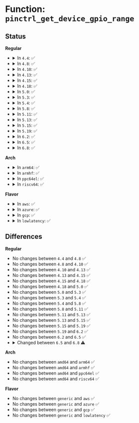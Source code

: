 # Function: <code>pinctrl_get_device_gpio_range</code>

## Status
<b>Regular</b>
<ul>
<li>
<details>
<summary>In <code>4.4</code>: ✅</summary>

```c
int pinctrl_get_device_gpio_range(unsigned int gpio, struct pinctrl_dev **outdev, struct pinctrl_gpio_range **outrange);
```

**Collision:** Unique Static

**Inline:** No

**Transformation:** False

**Instances:**

```
In drivers/pinctrl/core.c (ffffffff8141cfa0)
Location: drivers/pinctrl/core.c:392
Inline: False
Direct callers:
  - drivers/pinctrl/core.c:pinctrl_request_gpio
  - drivers/pinctrl/core.c:pinctrl_free_gpio
  - drivers/pinctrl/core.c:pinctrl_gpio_direction
```
**Symbols:**

```
ffffffff8141cfa0-ffffffff8141d076: pinctrl_get_device_gpio_range (STB_LOCAL)
```
</details>
</li>
<li>
<details>
<summary>In <code>4.8</code>: ✅</summary>

```c
int pinctrl_get_device_gpio_range(unsigned int gpio, struct pinctrl_dev **outdev, struct pinctrl_gpio_range **outrange);
```

**Collision:** Unique Static

**Inline:** No

**Transformation:** False

**Instances:**

```
In drivers/pinctrl/core.c (ffffffff81465640)
Location: drivers/pinctrl/core.c:394
Inline: False
Direct callers:
  - drivers/pinctrl/core.c:pinctrl_gpio_direction
  - drivers/pinctrl/core.c:pinctrl_free_gpio
  - drivers/pinctrl/core.c:pinctrl_request_gpio
```
**Symbols:**

```
ffffffff81465640-ffffffff81465716: pinctrl_get_device_gpio_range (STB_LOCAL)
```
</details>
</li>
<li>
<details>
<summary>In <code>4.10</code>: ✅</summary>

```c
int pinctrl_get_device_gpio_range(unsigned int gpio, struct pinctrl_dev **outdev, struct pinctrl_gpio_range **outrange);
```

**Collision:** Unique Static

**Inline:** No

**Transformation:** False

**Instances:**

```
In drivers/pinctrl/core.c (ffffffff81484940)
Location: drivers/pinctrl/core.c:394
Inline: False
Direct callers:
  - drivers/pinctrl/core.c:pinctrl_gpio_direction
  - drivers/pinctrl/core.c:pinctrl_free_gpio
  - drivers/pinctrl/core.c:pinctrl_request_gpio
```
**Symbols:**

```
ffffffff81484940-ffffffff81484a16: pinctrl_get_device_gpio_range (STB_LOCAL)
```
</details>
</li>
<li>
<details>
<summary>In <code>4.13</code>: ✅</summary>

```c
int pinctrl_get_device_gpio_range(unsigned int gpio, struct pinctrl_dev **outdev, struct pinctrl_gpio_range **outrange);
```

**Collision:** Unique Static

**Inline:** No

**Transformation:** False

**Instances:**

```
In drivers/pinctrl/core.c (ffffffff8148e070)
Location: drivers/pinctrl/core.c:392
Inline: False
Direct callers:
  - drivers/pinctrl/core.c:pinctrl_gpio_set_config
  - drivers/pinctrl/core.c:pinctrl_gpio_direction
  - drivers/pinctrl/core.c:pinctrl_free_gpio
  - drivers/pinctrl/core.c:pinctrl_request_gpio
```
**Symbols:**

```
ffffffff8148e070-ffffffff8148e146: pinctrl_get_device_gpio_range (STB_LOCAL)
```
</details>
</li>
<li>
<details>
<summary>In <code>4.15</code>: ✅</summary>

```c
int pinctrl_get_device_gpio_range(unsigned int gpio, struct pinctrl_dev **outdev, struct pinctrl_gpio_range **outrange);
```

**Collision:** Unique Static

**Inline:** No

**Transformation:** False

**Instances:**

```
In drivers/pinctrl/core.c (ffffffff814ca1d0)
Location: drivers/pinctrl/core.c:392
Inline: False
Direct callers:
  - drivers/pinctrl/core.c:pinctrl_gpio_set_config
  - drivers/pinctrl/core.c:pinctrl_gpio_direction
  - drivers/pinctrl/core.c:pinctrl_gpio_free
  - drivers/pinctrl/core.c:pinctrl_gpio_request
```
**Symbols:**

```
ffffffff814ca1d0-ffffffff814ca2a6: pinctrl_get_device_gpio_range (STB_LOCAL)
```
</details>
</li>
<li>
<details>
<summary>In <code>4.18</code>: ✅</summary>

```c
int pinctrl_get_device_gpio_range(unsigned int gpio, struct pinctrl_dev **outdev, struct pinctrl_gpio_range **outrange);
```

**Collision:** Unique Static

**Inline:** No

**Transformation:** False

**Instances:**

```
In drivers/pinctrl/core.c (ffffffff814fb150)
Location: drivers/pinctrl/core.c:392
Inline: False
Direct callers:
  - drivers/pinctrl/core.c:pinctrl_gpio_set_config
  - drivers/pinctrl/core.c:pinctrl_gpio_direction
  - drivers/pinctrl/core.c:pinctrl_gpio_free
  - drivers/pinctrl/core.c:pinctrl_gpio_request
```
**Symbols:**

```
ffffffff814fb150-ffffffff814fb229: pinctrl_get_device_gpio_range (STB_LOCAL)
```
</details>
</li>
<li>
<details>
<summary>In <code>5.0</code>: ✅</summary>

```c
int pinctrl_get_device_gpio_range(unsigned int gpio, struct pinctrl_dev **outdev, struct pinctrl_gpio_range **outrange);
```

**Collision:** Unique Static

**Inline:** No

**Transformation:** False

**Instances:**

```
In drivers/pinctrl/core.c (ffffffff8150fbb0)
Location: drivers/pinctrl/core.c:391
Inline: False
Direct callers:
  - drivers/pinctrl/core.c:pinctrl_gpio_set_config
  - drivers/pinctrl/core.c:pinctrl_gpio_direction
  - drivers/pinctrl/core.c:pinctrl_gpio_free
  - drivers/pinctrl/core.c:pinctrl_gpio_request
```
**Symbols:**

```
ffffffff8150fbb0-ffffffff8150fc89: pinctrl_get_device_gpio_range (STB_LOCAL)
```
</details>
</li>
<li>
<details>
<summary>In <code>5.3</code>: ✅</summary>

```c
int pinctrl_get_device_gpio_range(unsigned int gpio, struct pinctrl_dev **outdev, struct pinctrl_gpio_range **outrange);
```

**Collision:** Unique Static

**Inline:** No

**Transformation:** False

**Instances:**

```
In drivers/pinctrl/core.c (ffffffff8153e270)
Location: drivers/pinctrl/core.c:367
Inline: False
Direct callers:
  - drivers/pinctrl/core.c:pinctrl_gpio_set_config
  - drivers/pinctrl/core.c:pinctrl_gpio_direction
  - drivers/pinctrl/core.c:pinctrl_gpio_free
  - drivers/pinctrl/core.c:pinctrl_gpio_request
```
**Symbols:**

```
ffffffff8153e270-ffffffff8153e349: pinctrl_get_device_gpio_range (STB_LOCAL)
```
</details>
</li>
<li>
<details>
<summary>In <code>5.4</code>: ✅</summary>

```c
int pinctrl_get_device_gpio_range(unsigned int gpio, struct pinctrl_dev **outdev, struct pinctrl_gpio_range **outrange);
```

**Collision:** Unique Static

**Inline:** No

**Transformation:** False

**Instances:**

```
In drivers/pinctrl/core.c (ffffffff8155f070)
Location: drivers/pinctrl/core.c:367
Inline: False
Direct callers:
  - drivers/pinctrl/core.c:pinctrl_gpio_set_config
  - drivers/pinctrl/core.c:pinctrl_gpio_direction
  - drivers/pinctrl/core.c:pinctrl_gpio_free
  - drivers/pinctrl/core.c:pinctrl_gpio_request
  - drivers/pinctrl/core.c:pinctrl_gpio_can_use_line
```
**Symbols:**

```
ffffffff8155f070-ffffffff8155f149: pinctrl_get_device_gpio_range (STB_LOCAL)
```
</details>
</li>
<li>
<details>
<summary>In <code>5.8</code>: ✅</summary>

```c
int pinctrl_get_device_gpio_range(unsigned int gpio, struct pinctrl_dev **outdev, struct pinctrl_gpio_range **outrange);
```

**Collision:** Unique Static

**Inline:** No

**Transformation:** False

**Instances:**

```
In drivers/pinctrl/core.c (ffffffff81601370)
Location: drivers/pinctrl/core.c:368
Inline: False
Direct callers:
  - drivers/pinctrl/core.c:pinctrl_gpio_set_config
  - drivers/pinctrl/core.c:pinctrl_gpio_direction
  - drivers/pinctrl/core.c:pinctrl_gpio_free
  - drivers/pinctrl/core.c:pinctrl_gpio_request
  - drivers/pinctrl/core.c:pinctrl_gpio_can_use_line
```
**Symbols:**

```
ffffffff81601370-ffffffff81601446: pinctrl_get_device_gpio_range (STB_LOCAL)
```
</details>
</li>
<li>
<details>
<summary>In <code>5.11</code>: ✅</summary>

```c
int pinctrl_get_device_gpio_range(unsigned int gpio, struct pinctrl_dev **outdev, struct pinctrl_gpio_range **outrange);
```

**Collision:** Unique Static

**Inline:** No

**Transformation:** False

**Instances:**

```
In drivers/pinctrl/core.c (ffffffff816261d0)
Location: drivers/pinctrl/core.c:369
Inline: False
Direct callers:
  - drivers/pinctrl/core.c:pinctrl_gpio_set_config
  - drivers/pinctrl/core.c:pinctrl_gpio_direction
  - drivers/pinctrl/core.c:pinctrl_gpio_free
  - drivers/pinctrl/core.c:pinctrl_gpio_request
  - drivers/pinctrl/core.c:pinctrl_gpio_can_use_line
```
**Symbols:**

```
ffffffff816261d0-ffffffff816262a6: pinctrl_get_device_gpio_range (STB_LOCAL)
```
</details>
</li>
<li>
<details>
<summary>In <code>5.13</code>: ✅</summary>

```c
int pinctrl_get_device_gpio_range(unsigned int gpio, struct pinctrl_dev **outdev, struct pinctrl_gpio_range **outrange);
```

**Collision:** Unique Static

**Inline:** No

**Transformation:** False

**Instances:**

```
In drivers/pinctrl/core.c (ffffffff81609c70)
Location: drivers/pinctrl/core.c:369
Inline: False
Direct callers:
  - drivers/pinctrl/core.c:pinctrl_gpio_set_config
  - drivers/pinctrl/core.c:pinctrl_gpio_direction
  - drivers/pinctrl/core.c:pinctrl_gpio_free
  - drivers/pinctrl/core.c:pinctrl_gpio_request
  - drivers/pinctrl/core.c:pinctrl_gpio_can_use_line
```
**Symbols:**

```
ffffffff81609c70-ffffffff81609d46: pinctrl_get_device_gpio_range (STB_LOCAL)
```
</details>
</li>
<li>
<details>
<summary>In <code>5.15</code>: ✅</summary>

```c
int pinctrl_get_device_gpio_range(unsigned int gpio, struct pinctrl_dev **outdev, struct pinctrl_gpio_range **outrange);
```

**Collision:** Unique Static

**Inline:** No

**Transformation:** False

**Instances:**

```
In drivers/pinctrl/core.c (ffffffff816788f0)
Location: drivers/pinctrl/core.c:369
Inline: False
Direct callers:
  - drivers/pinctrl/core.c:pinctrl_gpio_set_config
  - drivers/pinctrl/core.c:pinctrl_gpio_direction
  - drivers/pinctrl/core.c:pinctrl_gpio_free
  - drivers/pinctrl/core.c:pinctrl_gpio_request
  - drivers/pinctrl/core.c:pinctrl_gpio_can_use_line
```
**Symbols:**

```
ffffffff816788f0-ffffffff816789c6: pinctrl_get_device_gpio_range (STB_LOCAL)
```
</details>
</li>
<li>
<details>
<summary>In <code>5.19</code>: ✅</summary>

```c
int pinctrl_get_device_gpio_range(unsigned int gpio, struct pinctrl_dev **outdev, struct pinctrl_gpio_range **outrange);
```

**Collision:** Unique Static

**Inline:** No

**Transformation:** False

**Instances:**

```
In drivers/pinctrl/core.c (ffffffff81793c80)
Location: drivers/pinctrl/core.c:369
Inline: False
Direct callers:
  - drivers/pinctrl/core.c:pinctrl_gpio_set_config
  - drivers/pinctrl/core.c:pinctrl_gpio_direction
  - drivers/pinctrl/core.c:pinctrl_gpio_free
  - drivers/pinctrl/core.c:pinctrl_gpio_request
  - drivers/pinctrl/core.c:pinctrl_gpio_can_use_line
```
**Symbols:**

```
ffffffff81793c80-ffffffff81793d6a: pinctrl_get_device_gpio_range (STB_LOCAL)
```
</details>
</li>
<li>
<details>
<summary>In <code>6.2</code>: ✅</summary>

```c
int pinctrl_get_device_gpio_range(unsigned int gpio, struct pinctrl_dev **outdev, struct pinctrl_gpio_range **outrange);
```

**Collision:** Unique Static

**Inline:** No

**Transformation:** False

**Instances:**

```
In drivers/pinctrl/core.c (ffffffff818a8e90)
Location: drivers/pinctrl/core.c:370
Inline: False
Direct callers:
  - drivers/pinctrl/core.c:pinctrl_gpio_set_config
  - drivers/pinctrl/core.c:pinctrl_gpio_direction
  - drivers/pinctrl/core.c:pinctrl_gpio_free
  - drivers/pinctrl/core.c:pinctrl_gpio_request
  - drivers/pinctrl/core.c:pinctrl_gpio_can_use_line
```
**Symbols:**

```
ffffffff818a8e90-ffffffff818a8f7a: pinctrl_get_device_gpio_range (STB_LOCAL)
```
</details>
</li>
<li>
<details>
<summary>In <code>6.5</code>: ✅</summary>

```c
int pinctrl_get_device_gpio_range(unsigned int gpio, struct pinctrl_dev **outdev, struct pinctrl_gpio_range **outrange);
```

**Collision:** Unique Static

**Inline:** No

**Transformation:** False

**Instances:**

```
In drivers/pinctrl/core.c (ffffffff818ebd80)
Location: drivers/pinctrl/core.c:374
Inline: False
Direct callers:
  - drivers/pinctrl/core.c:pinctrl_gpio_set_config
  - drivers/pinctrl/core.c:pinctrl_gpio_direction
  - drivers/pinctrl/core.c:pinctrl_gpio_free
  - drivers/pinctrl/core.c:pinctrl_gpio_request
  - drivers/pinctrl/core.c:pinctrl_gpio_can_use_line
```
**Symbols:**

```
ffffffff818ebd80-ffffffff818ebe6a: pinctrl_get_device_gpio_range (STB_LOCAL)
```
</details>
</li>
<li>
<details>
<summary>In <code>6.8</code>: ✅</summary>

```c
int pinctrl_get_device_gpio_range(struct gpio_chip *gc, unsigned int offset, struct pinctrl_dev **outdev, struct pinctrl_gpio_range **outrange);
```

**Collision:** Unique Static

**Inline:** No

**Transformation:** False

**Instances:**

```
In drivers/pinctrl/core.c (ffffffff819332c0)
Location: drivers/pinctrl/core.c:383
Inline: False
Direct callers:
  - drivers/pinctrl/core.c:pinctrl_gpio_set_config
  - drivers/pinctrl/core.c:pinctrl_gpio_direction
  - drivers/pinctrl/core.c:pinctrl_gpio_free
  - drivers/pinctrl/core.c:pinctrl_gpio_request
  - drivers/pinctrl/core.c:pinctrl_gpio_can_use_line
```
**Symbols:**

```
ffffffff819332c0-ffffffff819333bd: pinctrl_get_device_gpio_range (STB_LOCAL)
```
</details>
</li>
</ul>
<b>Arch</b>
<ul>
<li>
<details>
<summary>In <code>arm64</code>: ✅</summary>

```c
int pinctrl_get_device_gpio_range(unsigned int gpio, struct pinctrl_dev **outdev, struct pinctrl_gpio_range **outrange);
```

**Collision:** Unique Static

**Inline:** No

**Transformation:** False

**Instances:**

```
In drivers/pinctrl/core.c (ffff80001068b2c8)
Location: drivers/pinctrl/core.c:367
Inline: False
Direct callers:
  - drivers/pinctrl/core.c:pinctrl_gpio_set_config
  - drivers/pinctrl/core.c:pinctrl_gpio_direction
  - drivers/pinctrl/core.c:pinctrl_gpio_free
  - drivers/pinctrl/core.c:pinctrl_gpio_request
  - drivers/pinctrl/core.c:pinctrl_gpio_can_use_line
```
**Symbols:**

```
ffff80001068b2c8-ffff80001068b3d0: pinctrl_get_device_gpio_range (STB_LOCAL)
```
</details>
</li>
<li>
<details>
<summary>In <code>armhf</code>: ✅</summary>

```c
int pinctrl_get_device_gpio_range(unsigned int gpio, struct pinctrl_dev **outdev, struct pinctrl_gpio_range **outrange);
```

**Collision:** Unique Static

**Inline:** No

**Transformation:** False

**Instances:**

```
In drivers/pinctrl/core.c (c082d6c8)
Location: drivers/pinctrl/core.c:367
Inline: False
Direct callers:
  - drivers/pinctrl/core.c:pinctrl_gpio_set_config
  - drivers/pinctrl/core.c:pinctrl_gpio_direction
  - drivers/pinctrl/core.c:pinctrl_gpio_free
  - drivers/pinctrl/core.c:pinctrl_gpio_request
  - drivers/pinctrl/core.c:pinctrl_gpio_can_use_line
```
**Symbols:**

```
c082d6c8-c082d7a0: pinctrl_get_device_gpio_range (STB_LOCAL)
```
</details>
</li>
<li>
<details>
<summary>In <code>ppc64el</code>: ✅</summary>

```c
int pinctrl_get_device_gpio_range(unsigned int gpio, struct pinctrl_dev **outdev, struct pinctrl_gpio_range **outrange);
```

**Collision:** Unique Static

**Inline:** No

**Transformation:** False

**Instances:**

```
In drivers/pinctrl/core.c (c000000000823c10)
Location: drivers/pinctrl/core.c:367
Inline: False
Direct callers:
  - drivers/pinctrl/core.c:pinctrl_gpio_set_config
  - drivers/pinctrl/core.c:pinctrl_gpio_direction
  - drivers/pinctrl/core.c:pinctrl_gpio_free
  - drivers/pinctrl/core.c:pinctrl_gpio_request
  - drivers/pinctrl/core.c:pinctrl_gpio_can_use_line
```
**Symbols:**

```
c000000000823c10-c000000000823d84: pinctrl_get_device_gpio_range (STB_LOCAL)
```
</details>
</li>
<li>
<details>
<summary>In <code>riscv64</code>: ✅</summary>

```c
int pinctrl_get_device_gpio_range(unsigned int gpio, struct pinctrl_dev **outdev, struct pinctrl_gpio_range **outrange);
```

**Collision:** Unique Static

**Inline:** No

**Transformation:** False

**Instances:**

```
In drivers/pinctrl/core.c (ffffffe0004978e8)
Location: drivers/pinctrl/core.c:367
Inline: False
Direct callers:
  - drivers/pinctrl/core.c:pinctrl_gpio_set_config
  - drivers/pinctrl/core.c:pinctrl_gpio_direction
  - drivers/pinctrl/core.c:pinctrl_gpio_free
  - drivers/pinctrl/core.c:pinctrl_gpio_request
  - drivers/pinctrl/core.c:pinctrl_gpio_can_use_line
```
**Symbols:**

```
ffffffe0004978e8-ffffffe0004979c2: pinctrl_get_device_gpio_range (STB_LOCAL)
```
</details>
</li>
</ul>
<b>Flavor</b>
<ul>
<li>
<details>
<summary>In <code>aws</code>: ✅</summary>

```c
int pinctrl_get_device_gpio_range(unsigned int gpio, struct pinctrl_dev **outdev, struct pinctrl_gpio_range **outrange);
```

**Collision:** Unique Static

**Inline:** No

**Transformation:** False

**Instances:**

```
In drivers/pinctrl/core.c (ffffffff81557660)
Location: drivers/pinctrl/core.c:367
Inline: False
Direct callers:
  - drivers/pinctrl/core.c:pinctrl_gpio_set_config
  - drivers/pinctrl/core.c:pinctrl_gpio_direction
  - drivers/pinctrl/core.c:pinctrl_gpio_free
  - drivers/pinctrl/core.c:pinctrl_gpio_request
  - drivers/pinctrl/core.c:pinctrl_gpio_can_use_line
```
**Symbols:**

```
ffffffff81557660-ffffffff81557739: pinctrl_get_device_gpio_range (STB_LOCAL)
```
</details>
</li>
<li>
<details>
<summary>In <code>azure</code>: ✅</summary>

```c
int pinctrl_get_device_gpio_range(unsigned int gpio, struct pinctrl_dev **outdev, struct pinctrl_gpio_range **outrange);
```

**Collision:** Unique Static

**Inline:** No

**Transformation:** False

**Instances:**

```
In drivers/pinctrl/core.c (ffffffff81547b20)
Location: drivers/pinctrl/core.c:367
Inline: False
Direct callers:
  - drivers/pinctrl/core.c:pinctrl_gpio_set_config
  - drivers/pinctrl/core.c:pinctrl_gpio_direction
  - drivers/pinctrl/core.c:pinctrl_gpio_free
  - drivers/pinctrl/core.c:pinctrl_gpio_request
  - drivers/pinctrl/core.c:pinctrl_gpio_can_use_line
```
**Symbols:**

```
ffffffff81547b20-ffffffff81547bf9: pinctrl_get_device_gpio_range (STB_LOCAL)
```
</details>
</li>
<li>
<details>
<summary>In <code>gcp</code>: ✅</summary>

```c
int pinctrl_get_device_gpio_range(unsigned int gpio, struct pinctrl_dev **outdev, struct pinctrl_gpio_range **outrange);
```

**Collision:** Unique Static

**Inline:** No

**Transformation:** False

**Instances:**

```
In drivers/pinctrl/core.c (ffffffff815533a0)
Location: drivers/pinctrl/core.c:367
Inline: False
Direct callers:
  - drivers/pinctrl/core.c:pinctrl_gpio_set_config
  - drivers/pinctrl/core.c:pinctrl_gpio_direction
  - drivers/pinctrl/core.c:pinctrl_gpio_free
  - drivers/pinctrl/core.c:pinctrl_gpio_request
  - drivers/pinctrl/core.c:pinctrl_gpio_can_use_line
```
**Symbols:**

```
ffffffff815533a0-ffffffff81553479: pinctrl_get_device_gpio_range (STB_LOCAL)
```
</details>
</li>
<li>
<details>
<summary>In <code>lowlatency</code>: ✅</summary>

```c
int pinctrl_get_device_gpio_range(unsigned int gpio, struct pinctrl_dev **outdev, struct pinctrl_gpio_range **outrange);
```

**Collision:** Unique Static

**Inline:** No

**Transformation:** False

**Instances:**

```
In drivers/pinctrl/core.c (ffffffff8156d230)
Location: drivers/pinctrl/core.c:367
Inline: False
Direct callers:
  - drivers/pinctrl/core.c:pinctrl_gpio_set_config
  - drivers/pinctrl/core.c:pinctrl_gpio_direction
  - drivers/pinctrl/core.c:pinctrl_gpio_free
  - drivers/pinctrl/core.c:pinctrl_gpio_request
  - drivers/pinctrl/core.c:pinctrl_gpio_can_use_line
```
**Symbols:**

```
ffffffff8156d230-ffffffff8156d309: pinctrl_get_device_gpio_range (STB_LOCAL)
```
</details>
</li>
</ul>

## Differences
<b>Regular</b>
<ul>
<li>
No changes between <code>4.4</code> and <code>4.8</code> ✅
</li>
<li>
No changes between <code>4.8</code> and <code>4.10</code> ✅
</li>
<li>
No changes between <code>4.10</code> and <code>4.13</code> ✅
</li>
<li>
No changes between <code>4.13</code> and <code>4.15</code> ✅
</li>
<li>
No changes between <code>4.15</code> and <code>4.18</code> ✅
</li>
<li>
No changes between <code>4.18</code> and <code>5.0</code> ✅
</li>
<li>
No changes between <code>5.0</code> and <code>5.3</code> ✅
</li>
<li>
No changes between <code>5.3</code> and <code>5.4</code> ✅
</li>
<li>
No changes between <code>5.4</code> and <code>5.8</code> ✅
</li>
<li>
No changes between <code>5.8</code> and <code>5.11</code> ✅
</li>
<li>
No changes between <code>5.11</code> and <code>5.13</code> ✅
</li>
<li>
No changes between <code>5.13</code> and <code>5.15</code> ✅
</li>
<li>
No changes between <code>5.15</code> and <code>5.19</code> ✅
</li>
<li>
No changes between <code>5.19</code> and <code>6.2</code> ✅
</li>
<li>
No changes between <code>6.2</code> and <code>6.5</code> ✅
</li>
<li>
<details>
<summary>Changed between <code>6.5</code> and <code>6.8</code> ⚠️</summary>
<ul>
<li>
<b>Param added. </b>
<code>struct gpio_chip *gc</code>
</li>
<li>
<b>Param added. </b>
<code>unsigned int offset</code>
</li>
<li>
<b>Param removed. </b>
<code>unsigned int gpio</code>
</li>
<li>
<b>Param reordered. </b>
<code>gpio, outdev, outrange</code> ➡️ <code>gc, offset, outdev, outrange</code>
</li>
</ul>
</details>
</li>
</ul>
<b>Arch</b>
<ul>
<li>
No changes between <code>amd64</code> and <code>arm64</code> ✅
</li>
<li>
No changes between <code>amd64</code> and <code>armhf</code> ✅
</li>
<li>
No changes between <code>amd64</code> and <code>ppc64el</code> ✅
</li>
<li>
No changes between <code>amd64</code> and <code>riscv64</code> ✅
</li>
</ul>
<b>Flavor</b>
<ul>
<li>
No changes between <code>generic</code> and <code>aws</code> ✅
</li>
<li>
No changes between <code>generic</code> and <code>azure</code> ✅
</li>
<li>
No changes between <code>generic</code> and <code>gcp</code> ✅
</li>
<li>
No changes between <code>generic</code> and <code>lowlatency</code> ✅
</li>
</ul>
